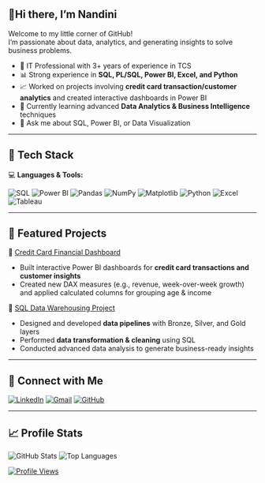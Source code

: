 ## 🌸Hi there, I’m Nandini 

Welcome to my little corner of GitHub!  
I’m passionate about data, analytics, and generating insights to solve business problems. 
 
- 🏢 IT Professional with 3+ years of experience in TCS  
- 📊 Strong experience in **SQL, PL/SQL, Power BI, Excel, and Python**  
- 📈 Worked on projects involving **credit card transaction/customer analytics** and created interactive dashboards in Power BI  
- 🌱 Currently learning advanced **Data Analytics & Business Intelligence** techniques  
- 💬 Ask me about SQL, Power BI, or Data Visualization  

--- 
## 🔹 Tech Stack  
💻 **Languages & Tools:**  

![SQL](https://img.shields.io/badge/SQL-4479A1?style=for-the-badge&logo=postgresql&logoColor=white) 
![Power BI](https://img.shields.io/badge/Power%20BI-F2C811?style=for-the-badge&logo=powerbi&logoColor=black) 
![Pandas](https://img.shields.io/badge/Pandas-150458?style=for-the-badge&logo=pandas&logoColor=white) 
![NumPy](https://img.shields.io/badge/NumPy-013243?style=for-the-badge&logo=numpy&logoColor=white) 
![Matplotlib](https://img.shields.io/badge/Matplotlib-11557C?style=for-the-badge&logo=plotly&logoColor=white) 
![Python](https://img.shields.io/badge/Python-3776AB?style=for-the-badge&logo=python&logoColor=white) 
![Excel](https://img.shields.io/badge/Excel-217346?style=for-the-badge&logo=microsoft-excel&logoColor=white) 
![Tableau](https://img.shields.io/badge/Tableau-E97627?style=for-the-badge&logo=tableau&logoColor=white)


---

## 🔹 Featured Projects  
📌 [Credit Card Financial Dashboard](https://github.com/1nandinikumari/Credit_Card_Financial_Dashboard)  
- Built interactive Power BI dashboards for **credit card transactions and customer insights**  
- Created new DAX measures (e.g., revenue, week-over-week growth) and applied calculated columns for grouping age & income  

📌 [SQL Data Warehousing Project](https://github.com/1nandinikumari/SQL-Data-Warehouse_Project)  
- Designed and developed **data pipelines** with Bronze, Silver, and Gold layers  
- Performed **data transformation & cleaning** using SQL  
- Conducted advanced data analysis to generate business-ready insights  

---

## 🔹 Connect with Me  

[![LinkedIn](https://img.shields.io/badge/LinkedIn-blue?style=for-the-badge&logo=linkedin&logoColor=white)](https://www.linkedin.com/in/nandini-kumari-5aba4a219/) 
[![Gmail](https://img.shields.io/badge/Gmail-D14836?style=for-the-badge&logo=gmail&logoColor=white)](mailto:your.nandinikumari166@gmail.com) 
[![GitHub](https://img.shields.io/badge/GitHub-000?style=for-the-badge&logo=github&logoColor=white)](https://github.com/1nandinikumari)
 

---
## 📈 Profile Stats

<!-- GitHub Stats Card -->
<img src="https://github-readme-stats.vercel.app/api?username=1nandinikumari&show_icons=true&theme=dark" alt="GitHub Stats" />

<!-- Top Languages Card -->
<img src="https://github-readme-stats.vercel.app/api/top-langs/?username=1nandinikumari&layout=compact&theme=dark" alt="Top Languages" />

<!-- Profile Views Badge -->
[![Profile Views](https://komarev.com/ghpvc/?username=1nandinikumari&style=for-the-badge&color=blue)](https://github.com/1nandinikumari)
